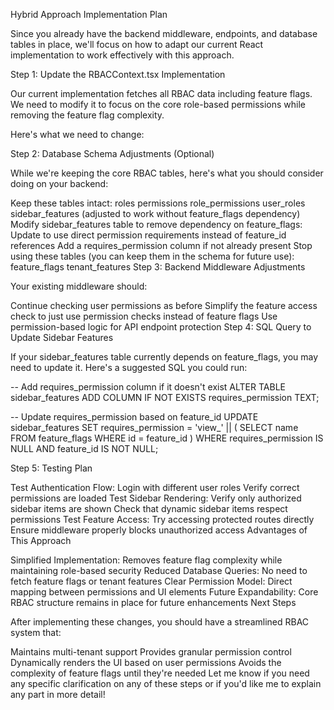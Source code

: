 Hybrid Approach Implementation Plan

Since you already have the backend middleware, endpoints, and database tables in place, we'll focus on how to adapt our current React implementation to work effectively with this approach.

Step 1: Update the RBACContext.tsx Implementation

Our current implementation fetches all RBAC data including feature flags. We need to modify it to focus on the core role-based permissions while removing the feature flag complexity.

Here's what we need to change:

Step 2: Database Schema Adjustments (Optional)

While we're keeping the core RBAC tables, here's what you should consider doing on your backend:

Keep these tables intact:
roles
permissions
role_permissions
user_roles
sidebar_features (adjusted to work without feature_flags dependency)
Modify sidebar_features table to remove dependency on feature_flags:
Update to use direct permission requirements instead of feature_id references
Add a requires_permission column if not already present
Stop using these tables (you can keep them in the schema for future use):
feature_flags
tenant_features
Step 3: Backend Middleware Adjustments

Your existing middleware should:

Continue checking user permissions as before
Simplify the feature access check to just use permission checks instead of feature flags
Use permission-based logic for API endpoint protection
Step 4: SQL Query to Update Sidebar Features

If your sidebar_features table currently depends on feature_flags, you may need to update it. Here's a suggested SQL you could run:

-- Add requires_permission column if it doesn't exist
ALTER TABLE sidebar_features ADD COLUMN IF NOT EXISTS requires_permission TEXT;

-- Update requires_permission based on feature_id
UPDATE sidebar_features
SET requires_permission = 'view_' || (
  SELECT name FROM feature_flags WHERE id = feature_id
)
WHERE requires_permission IS NULL AND feature_id IS NOT NULL;

Step 5: Testing Plan

Test Authentication Flow:
Login with different user roles
Verify correct permissions are loaded
Test Sidebar Rendering:
Verify only authorized sidebar items are shown
Check that dynamic sidebar items respect permissions
Test Feature Access:
Try accessing protected routes directly
Ensure middleware properly blocks unauthorized access
Advantages of This Approach

Simplified Implementation: Removes feature flag complexity while maintaining role-based security
Reduced Database Queries: No need to fetch feature flags or tenant features
Clear Permission Model: Direct mapping between permissions and UI elements
Future Expandability: Core RBAC structure remains in place for future enhancements
Next Steps

After implementing these changes, you should have a streamlined RBAC system that:

Maintains multi-tenant support
Provides granular permission control
Dynamically renders the UI based on user permissions
Avoids the complexity of feature flags until they're needed
Let me know if you need any specific clarification on any of these steps or if you'd like me to explain any part in more detail!

